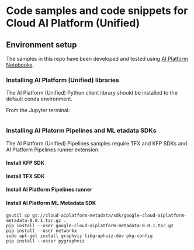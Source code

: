 # Code samples and code snippets for Cloud AI Platform (Unified)

## Environment setup

The samples in this repo have been developed and tested using [AI Platform Notebooks](https://cloud.google.com/ai-platform-notebooks). 

### Installing AI Platform (Unified) libraries 

The AI Platform (Unified) Python client library should be installed to the default conda environment.

From the Jupyter terminal:

```

```

### Installing AI Platorm Pipelines and ML etadata SDKs

The AI Platform (Unified) Pipelines samples require TFX and KFP SDKs and AI Platform Pipelines runner extension.

#### Install KFP SDK

#### Install TFX SDK

#### Install AI Platform Pipelines runner

#### Install AI Platform ML Metadata SDK

```
gsutil cp gs://cloud-aiplatform-metadata/sdk/google-cloud-aiplatform-metadata-0.0.1.tar.gz .
pip install --user google-cloud-aiplatform-metadata-0.0.1.tar.gz
pip install --user networkx
sudo apt-get install graphviz libgraphviz-dev pkg-config
pip install --usser pygraphviz

```